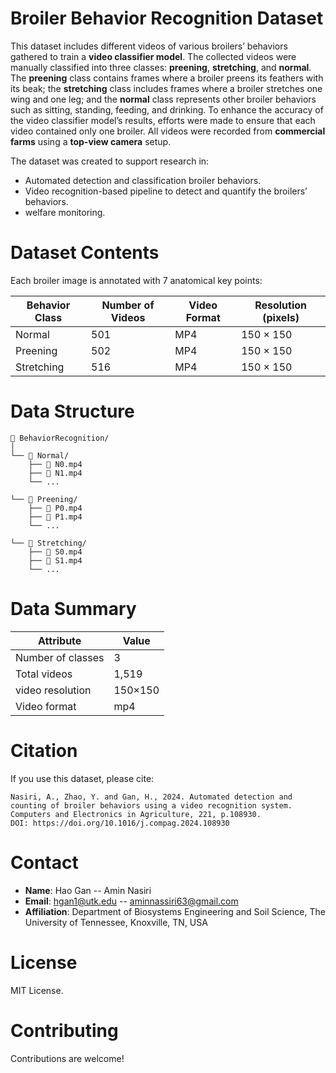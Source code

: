 # Broiler Behavior Recognition Dataset
This dataset includes different videos of various broilers’ behaviors gathered to train a **video classifier model**. The collected videos were manually classified into three classes: **preening**, **stretching**, and **normal**. The **preening** class contains frames where a broiler preens its feathers with its beak; the **stretching** class includes frames where a broiler stretches one wing and one leg; and the **normal** class represents other broiler behaviors such as sitting, standing, feeding, and drinking. To enhance the accuracy of the video classifier model’s results, efforts were made to ensure that each video contained only one broiler. All videos were recorded from **commercial farms** using a **top-view camera** setup.

The dataset was created to support research in:
* Automated detection and classification broiler behaviors.
* Video recognition-based pipeline to detect and quantify the broilers’ behaviors.
* welfare monitoring.


# Dataset Contents
Each broiler image is annotated with 7 anatomical key points:

| Behavior Class | Number of Videos | Video Format | Resolution (pixels) |
|----------------|------------------|--------------|---------------------|
| Normal         | 501              | MP4          | 150 × 150           |
| Preening       | 502              | MP4          | 150 × 150           |
| Stretching     | 516              | MP4          | 150 × 150           |


# Data Structure

```
📁 BehaviorRecognition/
│
└── 📁 Normal/
    ├── 📄 N0.mp4
    ├── 📄 N1.mp4
    └── ...

└── 📁 Preening/
    ├── 📄 P0.mp4
    ├── 📄 P1.mp4
    └── ...

└── 📁 Stretching/
    ├── 📄 S0.mp4
    ├── 📄 S1.mp4
    └── ...

```

# Data Summary
| Attribute            | Value    |
| -------------------- | -------- |
| Number of classes    | 3        |
| Total videos         | 1,519    |
| video resolution     | 150×150  |
| Video format         | mp4      |


# Citation
If you use this dataset, please cite:

```
Nasiri, A., Zhao, Y. and Gan, H., 2024. Automated detection and counting of broiler behaviors using a video recognition system. Computers and Electronics in Agriculture, 221, p.108930.
DOI: https://doi.org/10.1016/j.compag.2024.108930
```

# Contact
* **Name**: Hao Gan -- Amin Nasiri
* **Email**: hgan1@utk.edu -- aminnassiri63@gmail.com
* **Affiliation**: Department of Biosystems Engineering and Soil Science, The University of Tennessee, Knoxville, TN, USA

# License
MIT License.

# Contributing
Contributions are welcome!
